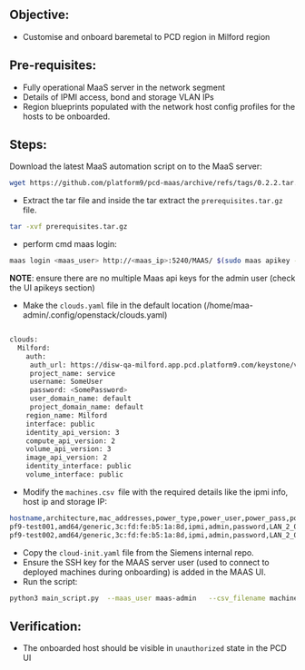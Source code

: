 ## Objective:
- Customise and onboard baremetal to PCD region in Milford region

## Pre-requisites:
- Fully operational MaaS server in the network segment
- Details of IPMI access, bond and storage VLAN IPs
- Region blueprints populated with the network host config profiles for the hosts to be onboarded.
  
## Steps:

Download the latest MaaS automation script on to the MaaS server:
```bash
wget https://github.com/platform9/pcd-maas/archive/refs/tags/0.2.2.tar.gz
```
- Extract the tar file and inside the tar extract the `prerequisites.tar.gz` file.
```bash
tar -xvf prerequisites.tar.gz
```

- perform cmd maas login:
```bash
maas login <maas_user> http://<maas_ip>:5240/MAAS/ $(sudo maas apikey --username=<maas_user>)
```
**NOTE**: ensure there are no multiple Maas api keys for the admin user (check the UI apikeys section)

- Make the `clouds.yaml` file in the default location (/home/maa-admin/.config/openstack/clouds.yaml)
```bash

clouds:
  Milford:
    auth:
     auth_url: https://disw-qa-milford.app.pcd.platform9.com/keystone/v3
     project_name: service
     username: SomeUser
     password: <SomePassword>
     user_domain_name: default
     project_domain_name: default
    region_name: Milford
    interface: public
    identity_api_version: 3
    compute_api_version: 2
    volume_api_version: 3
    image_api_version: 2
    identity_interface: public
    volume_interface: public

```
- Modify the `machines.csv `file with the required details like the ipmi info, host ip and storage IP:
```bash
hostname,architecture,mac_addresses,power_type,power_user,power_pass,power_driver,power_address,cipher_suite_id,power_boot_type,privilege_level,k_g,ip,storage_ip
pf9-test001,amd64/generic,3c:fd:fe:b5:1a:8d,ipmi,admin,password,LAN_2_0,172.25.1.11,3,auto,ADMIN,,192.168.125.167,192.168.125.165
pf9-test002,amd64/generic,3c:fd:fe:b5:1a:8d,ipmi,admin,password,LAN_2_0,172.25.1.12,3,auto,ADMIN,,192.168.125.168,192.168.125.166
```
- Copy the `cloud-init.yaml` file from the Siemens internal repo.
- Ensure the SSH key for the MAAS server user (used to connect to deployed machines during onboarding) is added in the MAAS UI.
- Run the script:
```bash
python3 main_script.py  --maas_user maas-admin   --csv_filename machines.csv  --cloud_init_template cloud-init.yaml  --portal disw-qa  --region Milford  --environment stage  --url <region-URL>  --max_workers 5 --ssh_user maas-admin  --setup_env yes
```

## Verification:
- The onboarded host should be visible in `unauthorized` state in the PCD UI